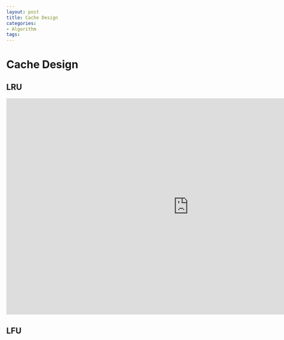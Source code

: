 ```yaml
---
layout: post
title: Cache Design 
categories:
- Algorithm
tags:
---
```



# Cache Design

## LRU

<iframe src="https://docs.google.com/presentation/d/1-SMH7LNov8UM8BuCKMJGTQ523GnK5Td02qqX-E0LWQk/embed?start=false&loop=false&delayms=3000" frameborder="0" width="960" height="569" allowfullscreen="true" mozallowfullscreen="true" webkitallowfullscreen="true"></iframe>


## LFU